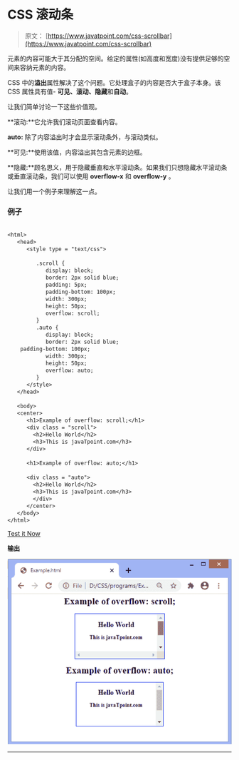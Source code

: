 # CSS 滚动条

> 原文： [https://www.javatpoint.com/css-scrollbar](https://www.javatpoint.com/css-scrollbar)

元素的内容可能大于其分配的空间。给定的属性(如高度和宽度)没有提供足够的空间来容纳元素的内容。

CSS 中的**溢出**属性解决了这个问题。它处理盒子的内容是否大于盒子本身。该 CSS 属性具有值- **可见、滚动、隐藏**和**自动**。

让我们简单讨论一下这些价值观。

**滚动:**它允许我们滚动页面查看内容。

**auto:** 除了内容溢出时才会显示滚动条外，与滚动类似。

**可见:**使用该值，内容溢出其包含元素的边框。

**隐藏:**顾名思义，用于隐藏垂直和水平滚动条。如果我们只想隐藏水平滚动条或垂直滚动条，我们可以使用 **overflow-x** 和 **overflow-y** 。

让我们用一个例子来理解这一点。

### 例子

```

<html>
   <head>
      <style type = "text/css">

         .scroll {
            display: block;
            border: 2px solid blue;
            padding: 5px;
            padding-bottom: 100px;
            width: 300px;
            height: 50px;
            overflow: scroll;
         }
         .auto {
            display: block;
            border: 2px solid blue;
	padding-bottom: 100px;
            width: 300px;
            height: 50px;
            overflow: auto;
         }
      </style>
   </head>

   <body>
   <center>
      <h1>Example of overflow: scroll;</h1>
      <div class = "scroll">
		<h2>Hello World</h2>
		<h3>This is javaTpoint.com</h3>
      </div>

      <h1>Example of overflow: auto;</h1>

      <div class = "auto">
		<h2>Hello World</h2>
		<h3>This is javaTpoint.com</h3>      
		</div>
	  </center>
   </body>
</html>

```

[Test it Now](https://www.javatpoint.com/oprweb/test.jsp?filename=css-scrollbar1)

**输出**

![CSS Scrollbar](img/408af733194d4bdc49663262002dfdf1.png)

* * *